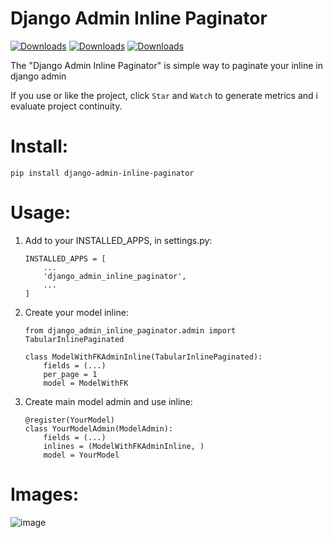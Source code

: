 Django Admin Inline Paginator
===================
[![Downloads](https://pepy.tech/badge/django-admin-inline-paginator)](https://pepy.tech/project/django-admin-inline-paginator)
[![Downloads](https://pepy.tech/badge/django-admin-inline-paginator/month)](https://pepy.tech/project/django-admin-inline-paginator/month)
[![Downloads](https://pepy.tech/badge/django-admin-inline-paginator/week)](https://pepy.tech/project/django-admin-inline-paginator/week)

The "Django Admin Inline Paginator" is simple way to paginate your inline in django admin

If you use or like the project, click `Star` and `Watch` to generate metrics and i evaluate project continuity.

# Install:

    pip install django-admin-inline-paginator

# Usage:

1. Add to your INSTALLED_APPS, in settings.py:

   ```
   INSTALLED_APPS = [
       ...
       'django_admin_inline_paginator',
       ...
   ]
   ```

1. Create your model inline:

   ```
   from django_admin_inline_paginator.admin import TabularInlinePaginated

   class ModelWithFKAdminInline(TabularInlinePaginated):
       fields = (...)
       per_page = 1
       model = ModelWithFK
   ```

1. Create main model admin and use inline:
   ```
   @register(YourModel)
   class YourModelAdmin(ModelAdmin):
       fields = (...)
       inlines = (ModelWithFKAdminInline, )
       model = YourModel
   ```

# Images:

![image](https://user-images.githubusercontent.com/30196992/98023167-706ca880-1dfe-11eb-89fe-c056741f0d5b.png)
